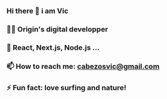 ### Hi there 👋 i am Vic

### 👩‍💼 Origin's digital developper
### 🌱 React, Next.js, Node.js ...
### 📫 How to reach me: cabezosvic@gmail.com
### ⚡ Fun fact: love surfing and nature!

<!--
**viccabezos/viccabezos** is a ✨ _special_ ✨ repository because its `README.md` (this file) appears on your GitHub profile.

Here are some ideas to get you started:

- 🔭 I’m currently in apprenticeship in Biarritz, France!
- 🌱 I’m currently learning React, Node.js ...
- 📫 How to reach me: cabezosvic@gmail.com
- ⚡ Fun fact: love surfing and nature!
-->
